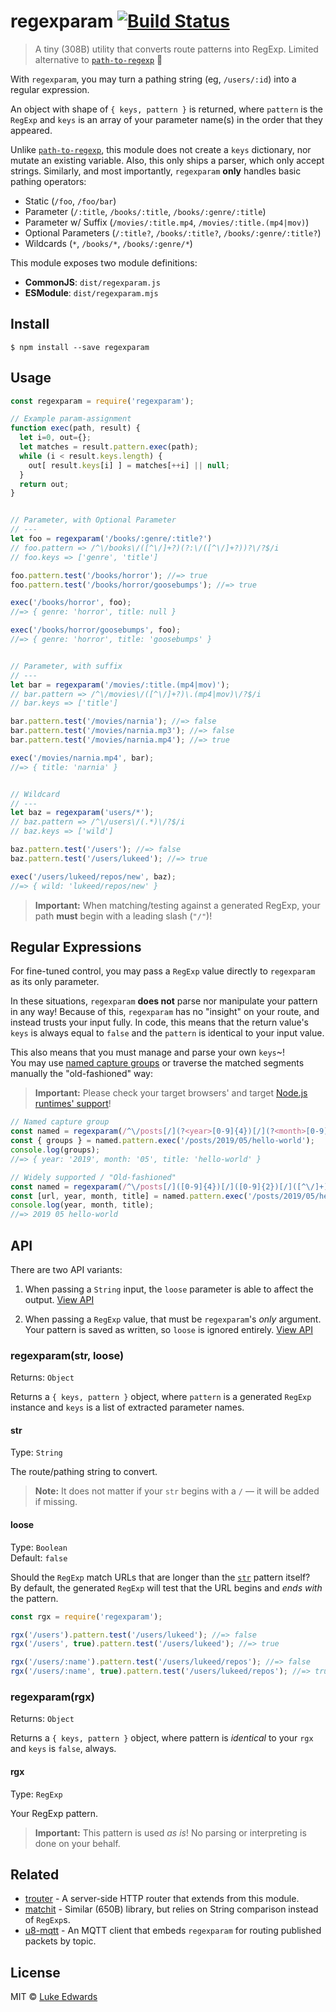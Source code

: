 # regexparam [![Build Status](https://badgen.now.sh/travis/lukeed/regexparam)](https://travis-ci.org/lukeed/regexparam)

> A tiny (308B) utility that converts route patterns into RegExp. Limited alternative to [`path-to-regexp`](https://github.com/pillarjs/path-to-regexp) 🙇

With `regexparam`, you may turn a pathing string (eg, `/users/:id`) into a regular expression.

An object with shape of `{ keys, pattern }` is returned, where `pattern` is the `RegExp` and `keys` is an array of your parameter name(s) in the order that they appeared.

Unlike [`path-to-regexp`](https://github.com/pillarjs/path-to-regexp), this module does not create a `keys` dictionary, nor mutate an existing variable. Also, this only ships a parser, which only accept strings. Similarly, and most importantly, `regexparam` **only** handles basic pathing operators:

* Static (`/foo`, `/foo/bar`)
* Parameter (`/:title`, `/books/:title`, `/books/:genre/:title`)
* Parameter w/ Suffix (`/movies/:title.mp4`, `/movies/:title.(mp4|mov)`)
* Optional Parameters (`/:title?`, `/books/:title?`, `/books/:genre/:title?`)
* Wildcards (`*`, `/books/*`, `/books/:genre/*`)

This module exposes two module definitions:

* **CommonJS**: `dist/regexparam.js`
* **ESModule**: `dist/regexparam.mjs`

## Install

```
$ npm install --save regexparam
```


## Usage

```js
const regexparam = require('regexparam');

// Example param-assignment
function exec(path, result) {
  let i=0, out={};
  let matches = result.pattern.exec(path);
  while (i < result.keys.length) {
    out[ result.keys[i] ] = matches[++i] || null;
  }
  return out;
}


// Parameter, with Optional Parameter
// ---
let foo = regexparam('/books/:genre/:title?')
// foo.pattern => /^\/books\/([^\/]+?)(?:\/([^\/]+?))?\/?$/i
// foo.keys => ['genre', 'title']

foo.pattern.test('/books/horror'); //=> true
foo.pattern.test('/books/horror/goosebumps'); //=> true

exec('/books/horror', foo);
//=> { genre: 'horror', title: null }

exec('/books/horror/goosebumps', foo);
//=> { genre: 'horror', title: 'goosebumps' }


// Parameter, with suffix
// ---
let bar = regexparam('/movies/:title.(mp4|mov)');
// bar.pattern => /^\/movies\/([^\/]+?)\.(mp4|mov)\/?$/i
// bar.keys => ['title']

bar.pattern.test('/movies/narnia'); //=> false
bar.pattern.test('/movies/narnia.mp3'); //=> false
bar.pattern.test('/movies/narnia.mp4'); //=> true

exec('/movies/narnia.mp4', bar);
//=> { title: 'narnia' }


// Wildcard
// ---
let baz = regexparam('users/*');
// baz.pattern => /^\/users\/(.*)\/?$/i
// baz.keys => ['wild']

baz.pattern.test('/users'); //=> false
baz.pattern.test('/users/lukeed'); //=> true

exec('/users/lukeed/repos/new', baz);
//=> { wild: 'lukeed/repos/new' }
```

> **Important:** When matching/testing against a generated RegExp, your path **must** begin with a leading slash (`"/"`)!

## Regular Expressions

For fine-tuned control, you may pass a `RegExp` value directly to `regexparam` as its only parameter.

In these situations, `regexparam` **does not** parse nor manipulate your pattern in any way! Because of this, `regexparam` has no "insight" on your route, and instead trusts your input fully. In code, this means that the return value's `keys` is always equal to `false` and the `pattern` is identical to your input value.

This also means that you must manage and parse your own `keys`~!<br>
You may use [named capture groups](https://javascript.info/regexp-groups#named-groups) or traverse the matched segments manually the "old-fashioned" way:

> **Important:** Please check your target browsers' and target [Node.js runtimes' support](https://node.green/#ES2018-features--RegExp-named-capture-groups)!

```js
// Named capture group
const named = regexparam(/^\/posts[/](?<year>[0-9]{4})[/](?<month>[0-9]{2})[/](?<title>[^\/]+)/i);
const { groups } = named.pattern.exec('/posts/2019/05/hello-world');
console.log(groups);
//=> { year: '2019', month: '05', title: 'hello-world' }

// Widely supported / "Old-fashioned"
const named = regexparam(/^\/posts[/]([0-9]{4})[/]([0-9]{2})[/]([^\/]+)/i);
const [url, year, month, title] = named.pattern.exec('/posts/2019/05/hello-world');
console.log(year, month, title);
//=> 2019 05 hello-world
```


## API

There are two API variants:

1) When passing a `String` input, the `loose` parameter is able to affect the output. [View API](#regexparamstr-loose)

2) When passing a `RegExp` value, that must be `regexparam`'s _only_ argument.<br>
Your pattern is saved as written, so `loose` is ignored entirely. [View API](#regexparamrgx)

### regexparam(str, loose)
Returns: `Object`

Returns a `{ keys, pattern }` object, where `pattern` is a generated `RegExp` instance and `keys` is a list of extracted parameter names.

#### str
Type: `String`

The route/pathing string to convert.

> **Note:** It does not matter if your `str` begins with a `/` &mdash; it will be added if missing.

#### loose
Type: `Boolean`<br>
Default: `false`

Should the `RegExp` match URLs that are longer than the [`str`](#str) pattern itself?<br>
By default, the generated `RegExp` will test that the URL begins and _ends with_ the pattern.

```js
const rgx = require('regexparam');

rgx('/users').pattern.test('/users/lukeed'); //=> false
rgx('/users', true).pattern.test('/users/lukeed'); //=> true

rgx('/users/:name').pattern.test('/users/lukeed/repos'); //=> false
rgx('/users/:name', true).pattern.test('/users/lukeed/repos'); //=> true
```

### regexparam(rgx)
Returns: `Object`

Returns a `{ keys, pattern }` object, where pattern is _identical_ to your `rgx` and `keys` is `false`, always.

#### rgx
Type: `RegExp`

Your RegExp pattern.

> **Important:** This pattern is used _as is_! No parsing or interpreting is done on your behalf.


## Related

- [trouter](https://github.com/lukeed/trouter) - A server-side HTTP router that extends from this module.
- [matchit](https://github.com/lukeed/matchit) - Similar (650B) library, but relies on String comparison instead of `RegExp`s.
- [u8-mqtt](https://github.com/shanewholloway/js-u8-mqtt) - An MQTT client that embeds `regexparam` for routing published packets by topic.


## License

MIT © [Luke Edwards](https://lukeed.com)
